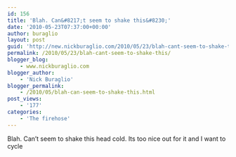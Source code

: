 ```yaml
---
id: 156
title: 'Blah. Can&#8217;t seem to shake this&#8230;'
date: '2010-05-23T07:37:00+00:00'
author: buraglio
layout: post
guid: 'http://new.nickburaglio.com/2010/05/23/blah-cant-seem-to-shake-this/'
permalink: /2010/05/23/blah-cant-seem-to-shake-this/
blogger_blog:
    - www.nickburaglio.com
blogger_author:
    - 'Nick Buraglio'
blogger_permalink:
    - /2010/05/blah-can-seem-to-shake-this.html
post_views:
    - '177'
categories:
    - 'The firehose'
---
```


Blah. Can’t seem to shake this head cold. Its too nice out for it and I want to cycle